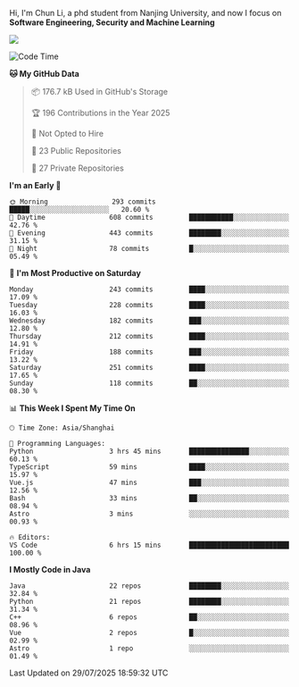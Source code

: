 Hi, I'm Chun Li, a phd student from Nanjing University, and now I focus on **Software Engineering, Security and Machine Learning**

<!--![GitHub Snake Light](https://github.com/pppppkun/pppppkun/blob/output/github-snake.svg#gh-light-mode-only)-->
<!--![GitHub Snake dark](https://github.com/pppppkun/pppppkun/blob/output/github-snake-dark.svg#gh-dark-mode-only)-->

![](https://komarev.com/ghpvc/?username=pppppkun)
<!--START_SECTION:waka-->
![Code Time](http://img.shields.io/badge/Code%20Time-2%2C186%20hrs%2059%20mins-blue)

**🐱 My GitHub Data** 

> 📦 176.7 kB Used in GitHub's Storage 
 > 
> 🏆 196 Contributions in the Year 2025
 > 
> 🚫 Not Opted to Hire
 > 
> 📜 23 Public Repositories 
 > 
> 🔑 27 Private Repositories 
 > 
**I'm an Early 🐤** 

```text
🌞 Morning                293 commits         █████░░░░░░░░░░░░░░░░░░░░   20.60 % 
🌆 Daytime                608 commits         ███████████░░░░░░░░░░░░░░   42.76 % 
🌃 Evening                443 commits         ████████░░░░░░░░░░░░░░░░░   31.15 % 
🌙 Night                  78 commits          █░░░░░░░░░░░░░░░░░░░░░░░░   05.49 % 
```
📅 **I'm Most Productive on Saturday** 

```text
Monday                   243 commits         ████░░░░░░░░░░░░░░░░░░░░░   17.09 % 
Tuesday                  228 commits         ████░░░░░░░░░░░░░░░░░░░░░   16.03 % 
Wednesday                182 commits         ███░░░░░░░░░░░░░░░░░░░░░░   12.80 % 
Thursday                 212 commits         ████░░░░░░░░░░░░░░░░░░░░░   14.91 % 
Friday                   188 commits         ███░░░░░░░░░░░░░░░░░░░░░░   13.22 % 
Saturday                 251 commits         ████░░░░░░░░░░░░░░░░░░░░░   17.65 % 
Sunday                   118 commits         ██░░░░░░░░░░░░░░░░░░░░░░░   08.30 % 
```


📊 **This Week I Spent My Time On** 

```text
🕑︎ Time Zone: Asia/Shanghai

💬 Programming Languages: 
Python                   3 hrs 45 mins       ███████████████░░░░░░░░░░   60.13 % 
TypeScript               59 mins             ████░░░░░░░░░░░░░░░░░░░░░   15.97 % 
Vue.js                   47 mins             ███░░░░░░░░░░░░░░░░░░░░░░   12.56 % 
Bash                     33 mins             ██░░░░░░░░░░░░░░░░░░░░░░░   08.94 % 
Astro                    3 mins              ░░░░░░░░░░░░░░░░░░░░░░░░░   00.93 % 

🔥 Editors: 
VS Code                  6 hrs 15 mins       █████████████████████████   100.00 % 
```

**I Mostly Code in Java** 

```text
Java                     22 repos            ████████░░░░░░░░░░░░░░░░░   32.84 % 
Python                   21 repos            ████████░░░░░░░░░░░░░░░░░   31.34 % 
C++                      6 repos             ██░░░░░░░░░░░░░░░░░░░░░░░   08.96 % 
Vue                      2 repos             █░░░░░░░░░░░░░░░░░░░░░░░░   02.99 % 
Astro                    1 repo              ░░░░░░░░░░░░░░░░░░░░░░░░░   01.49 % 
```




 Last Updated on 29/07/2025 18:59:32 UTC
<!--END_SECTION:waka-->
